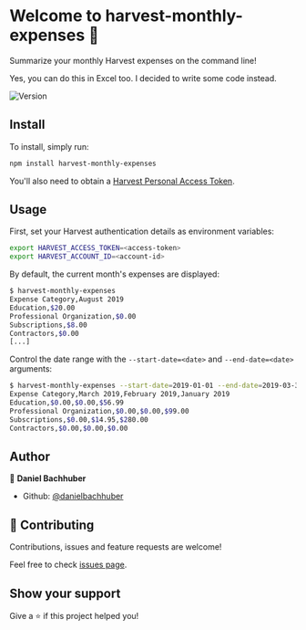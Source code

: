 # Welcome to harvest-monthly-expenses 👋

Summarize your monthly Harvest expenses on the command line!

Yes, you can do this in Excel too. I decided to write some code instead.

![Version](https://img.shields.io/badge/version-0.1.0-blue.svg?cacheSeconds=2592000)

## Install

To install, simply run:

```sh
npm install harvest-monthly-expenses
```

You'll also need to obtain a [Harvest Personal Access Token](https://help.getharvest.com/api-v2/authentication-api/authentication/authentication/#personal-access-tokens).

## Usage

First, set your Harvest authentication details as environment variables:

```sh
export HARVEST_ACCESS_TOKEN=<access-token>
export HARVEST_ACCOUNT_ID=<account-id>
```

By default, the current month's expenses are displayed:
```sh
$ harvest-monthly-expenses
Expense Category,August 2019
Education,$20.00
Professional Organization,$0.00
Subscriptions,$8.00
Contractors,$0.00
[...]
```

Control the date range with the `--start-date=<date>` and `--end-date=<date>` arguments:

```sh
$ harvest-monthly-expenses --start-date=2019-01-01 --end-date=2019-03-31
Expense Category,March 2019,February 2019,January 2019
Education,$0.00,$0.00,$56.99
Professional Organization,$0.00,$0.00,$99.00
Subscriptions,$0.00,$14.95,$280.00
Contractors,$0.00,$0.00,$0.00
```

## Author

👤 **Daniel Bachhuber**

* Github: [@danielbachhuber](https://github.com/danielbachhuber)

## 🤝 Contributing

Contributions, issues and feature requests are welcome!

Feel free to check [issues page](https://github.com/danielbachhuber/harvest-monthly-expenses/issues).

## Show your support

Give a ⭐️ if this project helped you!

